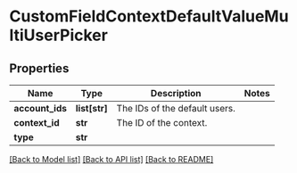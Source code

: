 # CustomFieldContextDefaultValueMultiUserPicker

## Properties
Name | Type | Description | Notes
------------ | ------------- | ------------- | -------------
**account_ids** | **list[str]** | The IDs of the default users. | 
**context_id** | **str** | The ID of the context. | 
**type** | **str** |  | 

[[Back to Model list]](../README.md#documentation-for-models) [[Back to API list]](../README.md#documentation-for-api-endpoints) [[Back to README]](../README.md)

